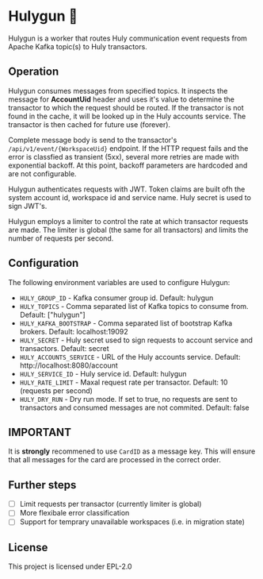 # Hulygun 🔫
Hulygun is a worker that routes Huly communication event requests from Apache Kafka topic(s) to Huly transactors.

## Operation
Hulygun consumes messages from specified topics. It inspects the message for __AccountUid__ header and uses it's value to determine the transactor to which the request should be routed. If the transactor is not found in the cache, it will be looked up in the Huly accounts service. The transactor is then cached for future use (forever).

Complete message body is send to the transactor's ```/api/v1/event/{WorkspaceUid}``` endpoint. If the HTTP request fails and the error is classfied as transient (5xx), several more retries are made with exponential backoff. At this point, backoff parameters are hardcoded and are not configurable.

Hulygun authenticates requests with JWT. Token claims are built ofh the system account id, workspace id and service name. Huly secret is used to sign JWT's.

Hulygun employs a limiter to control the rate at which transactor requests are made. The limiter is global (the same for all transactors) and limits the number of requests per second. 

## Configuration
The following environment variables are used to configure Hulygun:

- ```HULY_GROUP_ID``` - Kafka consumer group id. Default: hulygun
- ```HULY_TOPICS``` - Comma separated list of Kafka topics to consume from. Default: ["hulygun"]
- ```HULY_KAFKA_BOOTSTRAP``` - Comma separated list of bootstrap Kafka brokers. Default: localhost:19092
- ```HULY_SECRET``` - Huly secret used to sign requests to account service and transactors. Default: secret
- ```HULY_ACCOUNTS_SERVICE``` - URL of the Huly accounts service. Default: http://localhost:8080/account
- ```HULY_SERVICE_ID``` - Huly service id. Default: hulygun
- ```HULY_RATE_LIMIT``` - Maxal request rate per transactor. Default: 10 (requests per second)
- ```HULY_DRY_RUN``` - Dry run mode. If set to true, no requests are sent to transactors and consumed messages are not commited. Default: false

## IMPORTANT
It is __strongly__ recommened to use ```CardID``` as a message key. This will ensure that all messages for the card are processed in the correct order. 

## Further steps
- [ ] Limit requests per transactor (currently limiter is global)
- [ ] More flexibale error classification 
- [ ] Support for temprary unavailable workspaces (i.e. in migration state)

## License
This project is licensed under EPL-2.0
